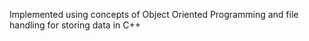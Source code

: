 Implemented using concepts of Object Oriented Programming 
and file handling for storing data in C++ 
